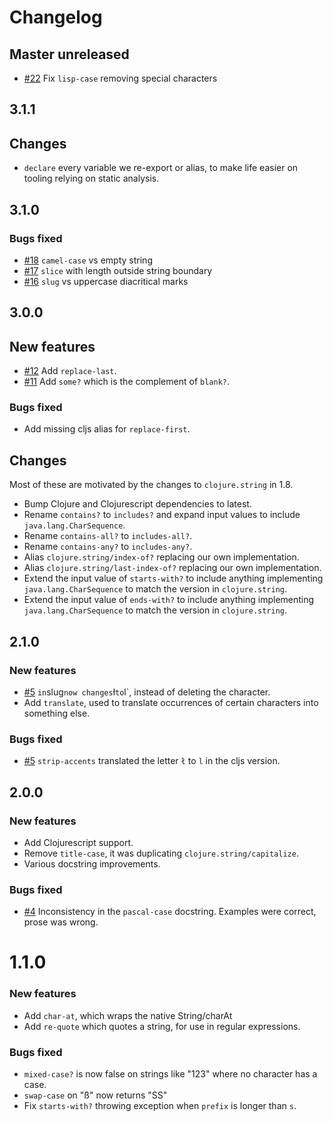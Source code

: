 
# Changelog

## Master unreleased

- [#22](https://github.com/expez/superstring/issues/22) Fix `lisp-case` removing special characters

## 3.1.1

## Changes

- `declare` every variable we re-export or alias, to make life easier on tooling relying on static analysis.

## 3.1.0

### Bugs fixed

- [#18](https://github.com/expez/superstring/issues/18) `camel-case` vs empty string
- [#17](https://github.com/expez/superstring/issues/17) `slice` with length outside string boundary
- [#16](https://github.com/expez/superstring/issues/16) `slug` vs uppercase diacritical marks

## 3.0.0

## New features

- [#12](https://github.com/expez/superstring/issues/12) Add `replace-last`.
- [#11](https://github.com/expez/superstring/issues/11) Add `some?` which is the complement of `blank?`.

### Bugs fixed

- Add missing cljs alias for `replace-first`.

## Changes

Most of these are motivated by the changes to `clojure.string` in 1.8.

- Bump Clojure and Clojurescript dependencies to latest.
- Rename `contains?` to `includes?` and expand input values to include `java.lang.CharSequence`.
- Rename `contains-all?` to `includes-all?`.
- Rename `contains-any?` to `includes-any?`.
- Alias `clojure.string/index-of?` replacing our own implementation.
- Alias `clojure.string/last-index-of?` replacing our own implementation.
- Extend the input value of `starts-with?` to include anything implementing `java.lang.CharSequence` to match the version in `clojure.string`.
- Extend the input value of `ends-with?` to include anything implementing `java.lang.CharSequence` to match the version in `clojure.string`.

## 2.1.0

### New features

- [#5](https://github.com/expez/superstring/issues/5) ` in `slug` now changes `ł` to `l`, instead of deleting the character.
- Add `translate`, used to translate occurrences of certain characters into something else.

### Bugs fixed

- [#5](https://github.com/expez/superstring/issues/5) `strip-accents` translated the letter `ł` to `l` in the cljs version.

## 2.0.0

### New features

- Add Clojurescript support.
- Remove `title-case`, it was duplicating `clojure.string/capitalize`.
- Various docstring improvements.

### Bugs fixed

- [#4](https://github.com/expez/superstring/issues/4) Inconsistency in the `pascal-case` docstring.  Examples were correct, prose was wrong.

# 1.1.0
### New features

- Add `char-at`, which wraps the native String/charAt
- Add `re-quote` which quotes a string, for use in regular expressions.

### Bugs fixed

- `mixed-case?` is now false on strings like "123" where no character has a case.
- `swap-case` on "ß" now returns "SS"
- Fix `starts-with?` throwing exception when `prefix` is longer than `s`.
